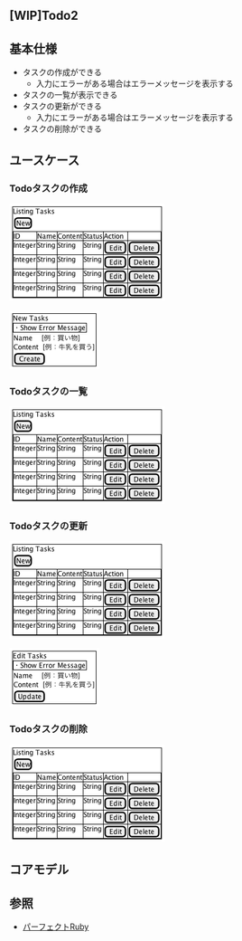 [WIP]Todo2
---

## 基本仕様
+ タスクの作成ができる
  + 入力にエラーがある場合はエラーメッセージを表示する
+ タスクの一覧が表示できる
+ タスクの更新ができる
  + 入力にエラーがある場合はエラーメッセージを表示する
+ タスクの削除ができる

## ユースケース
### Todoタスクの作成
![](./images/UI_todo.png)

![](./images/UI_todo_new.png)

### Todoタスクの一覧
![](./images/UI_todo.png)

### Todoタスクの更新
![](./images/UI_todo.png)

![](./images/UI_todo_edit.png)

### Todoタスクの削除
![](./images/UI_todo.png)

## コアモデル


## 参照
+ [パーフェクトRuby](https://www.amazon.co.jp/dp/B00P0UR1CA/ref=dp-kindle-redirect?_encoding=UTF8&btkr=1)